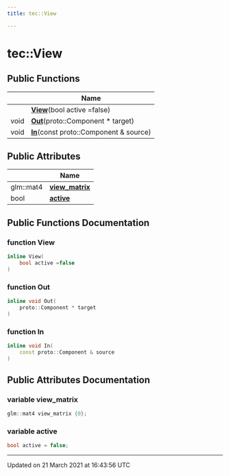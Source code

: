 ```yaml
---
title: tec::View

---
```


# tec::View



## Public Functions

|                | Name           |
| -------------- | -------------- |
| | **[View](/engine/Classes/structtec_1_1_view/#function-view)**(bool active =false) |
| void | **[Out](/engine/Classes/structtec_1_1_view/#function-out)**(proto::Component * target) |
| void | **[In](/engine/Classes/structtec_1_1_view/#function-in)**(const proto::Component & source) |

## Public Attributes

|                | Name           |
| -------------- | -------------- |
| glm::mat4 | **[view_matrix](/engine/Classes/structtec_1_1_view/#variable-view_matrix)**  |
| bool | **[active](/engine/Classes/structtec_1_1_view/#variable-active)**  |

## Public Functions Documentation

### function View

```cpp
inline View(
    bool active =false
)
```


### function Out

```cpp
inline void Out(
    proto::Component * target
)
```


### function In

```cpp
inline void In(
    const proto::Component & source
)
```


## Public Attributes Documentation

### variable view_matrix

```cpp
glm::mat4 view_matrix {0};
```


### variable active

```cpp
bool active = false;
```


-------------------------------

Updated on 21 March 2021 at 16:43:56 UTC